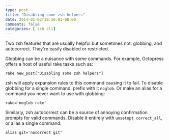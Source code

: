```yaml
---
type: post
title: "Disabling some zsh helpers"
date: 2014-01-02T19:50:01-08:00
comments: false
categories: [ zsh cli]
---
```


Two zsh features that are usually helpful but sometimes not: globbing, and autocorrect.
They're easily disabled or restricted.

Globbing can be a nuisance with some commands. For example, Octopress offers a host
of useful rake tasks such as:

    rake new_post["Disabling some zsh helpers"]

zsh will apply expansion rules to this command causing it to fail. To disable globbing for a single command,
prefix with it `noglob`. Or make an alias for a command you never want to use with globbing:

    rake='noglob rake'

Similarly, zsh autocorrect can be a source of annoying confirmation prompts for valid
commands. Disable it entirely with `unsetopt correct_all`, or alias a single command:

    alias git='nocorrect git'

